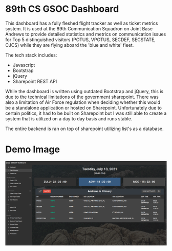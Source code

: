 # 89th CS GSOC Dashboard
 This dashboard has a fully fleshed flight tracker as well as ticket metrics system. It is used at the 89th Communication Squadron on Joint Base Andrews to provide detailed statistics and metrics on communication issues for Top 5 distinguished visitors (POTUS, VPOTUS, SECDEF, SECSTATE, CJCS) while they are flying aboard the 'blue and white' fleet.
 
 The tech stack includes:
 - Javascript
 - Bootstrap
 - jQuery
 - Sharepoint REST API

While the dashboard is written using outdated Bootstrap and jQuery, this is due to the technical limitations of the government sharepoint. There was also a limitation of Air Force regulation when deciding whether this would be a standalone application or hosted on Sharepoint. Unfortunately due to certain politics, it had to be built on Sharepoint but I was still able to create a system that is utilized on a day to day basis and runs stable.

The entire backend is ran on top of sharepoint utilizing list's as a database.
 
 # Demo Image
 ![An overview of the flight schedule page on a relatively slow day](https://github.com/leighton-tidwell/gnoc-dashboard/blob/dev/demo-images/dashboard.png?raw=true)
